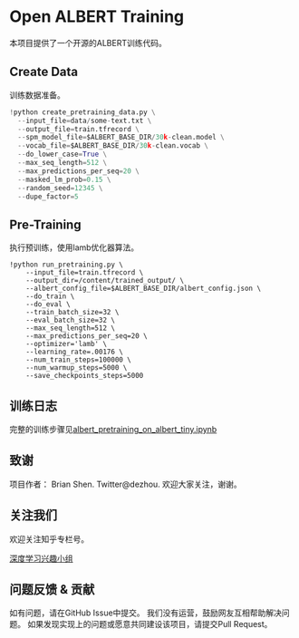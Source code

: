 # Open ALBERT Training

本项目提供了一个开源的ALBERT训练代码。

## Create Data
训练数据准备。

```python
!python create_pretraining_data.py \
  --input_file=data/some-text.txt \
  --output_file=train.tfrecord \
  --spm_model_file=$ALBERT_BASE_DIR/30k-clean.model \
  --vocab_file=$ALBERT_BASE_DIR/30k-clean.vocab \
  --do_lower_case=True \
  --max_seq_length=512 \
  --max_predictions_per_seq=20 \
  --masked_lm_prob=0.15 \
  --random_seed=12345 \
  --dupe_factor=5
```


## Pre-Training
执行预训练，使用lamb优化器算法。

```shell
!python run_pretraining.py \
    --input_file=train.tfrecord \
    --output_dir=/content/trained_output/ \
    --albert_config_file=$ALBERT_BASE_DIR/albert_config.json \
    --do_train \
    --do_eval \
    --train_batch_size=32 \
    --eval_batch_size=32 \
    --max_seq_length=512 \
    --max_predictions_per_seq=20 \
    --optimizer='lamb' \
    --learning_rate=.00176 \
    --num_train_steps=100000 \
    --num_warmup_steps=5000 \
    --save_checkpoints_steps=5000
```

## 训练日志

完整的训练步骤见[albert_pretraining_on_albert_tiny.ipynb](colab%2Falbert_pretraining_on_albert_tiny.ipynb)

## 致谢
项目作者： Brian Shen. Twitter@dezhou. 欢迎大家关注，谢谢。

## 关注我们
欢迎关注知乎专栏号。

[深度学习兴趣小组](https://www.zhihu.com/column/thuil)

## 问题反馈 & 贡献
如有问题，请在GitHub Issue中提交。
我们没有运营，鼓励网友互相帮助解决问题。
如果发现实现上的问题或愿意共同建设该项目，请提交Pull Request。